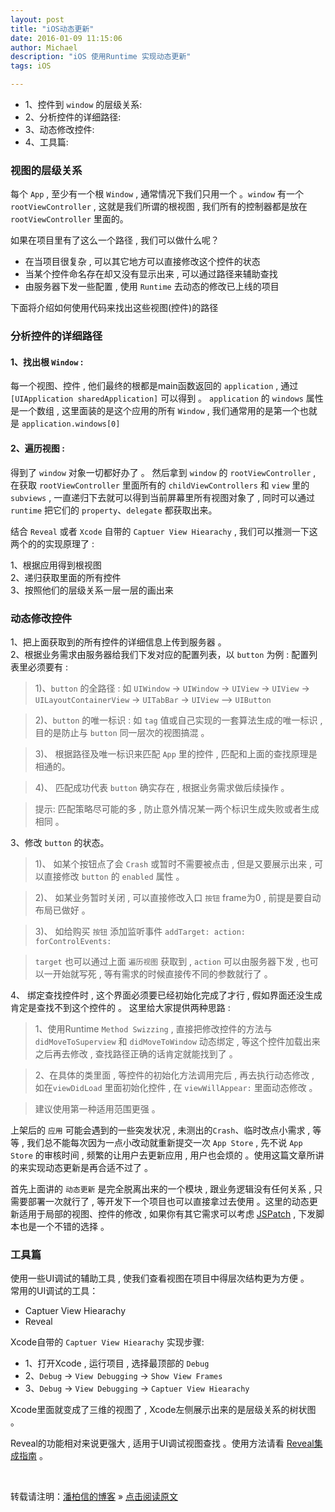```yaml
---
layout: post
title: "iOS动态更新"
date: 2016-01-09 11:15:06 
author: Michael
description: "iOS 使用Runtime 实现动态更新"
tags: iOS

---
```


* 1、控件到 `window` 的层级关系:   
* 2、分析控件的详细路径:
* 3、动态修改控件:      
* 4、工具篇:

### 视图的层级关系

每个 `App` , 至少有一个根 `Window` , 通常情况下我们只用一个 。`window` 有一个 `rootViewController` , 这就是我们所谓的根视图 , 我们所有的控制器都是放在 `rootViewController` 里面的。


如果在项目里有了这么一个路径 , 我们可以做什么呢？   

* 在当项目很复杂 , 可以其它地方可以直接修改这个控件的状态
* 当某个控件命名存在却又没有显示出来 , 可以通过路径来辅助查找
* 由服务器下发一些配置 , 使用 `Runtime` 去动态的修改已上线的项目

下面将介绍如何使用代码来找出这些视图(控件)的路径

### 分析控件的详细路径

#### 1、找出根 `Window` :  
 
每一个视图、控件 , 他们最终的根都是main函数返回的 `application` , 通过 `[UIApplication sharedApplication]` 可以得到 。 `application` 的 `windows` 属性是一个数组 , 这里面装的是这个应用的所有 `Window` , 我们通常用的是第一个也就是 `application.windows[0]`    

#### 2、遍历视图 : 

得到了 `window` 对象一切都好办了 。 然后拿到 `window` 的 `rootViewController` , 在获取 `rootViewController` 里面所有的 `childViewControllers` 和 `view` 里的 `subviews` , 一直递归下去就可以得到当前屏幕里所有视图对象了 , 同时可以通过 `runtime` 把它们的 `property`、`delegate` 都获取出来。  
 
结合 `Reveal` 或者 `Xcode` 自带的 `Captuer View Hiearachy` , 我们可以推测一下这两个的的实现原理了 :  

1、根据应用得到根视图    
2、递归获取里面的所有控件   
3、按照他们的层级关系一层一层的画出来

### 动态修改控件

1、把上面获取到的所有控件的详细信息上传到服务器 。   
2、根据业务需求由服务器给我们下发对应的配置列表，以 `button` 为例 : 配置列表里必须要有 :    

> 1)、`button` 的全路径 : 如 `UIWindow` -> `UIWindow` -> `UIView` -> `UIView` -> `UILayoutContainerView` -> `UITabBar` -> `UIView` —> `UIButton`    

> 2)、`button` 的唯一标识 : 如 `tag` 值或自己实现的一套算法生成的唯一标识 , 目的是防止与 `button` 同一层次的视图搞混 。  

> 3)、 根据路径及唯一标识来匹配 `App` 里的控件 , 匹配和上面的查找原理是相通的。   

> 4)、 匹配成功代表  `button` 确实存在 , 根据业务需求做后续操作 。   

> 提示: 匹配策略尽可能的多 , 防止意外情况某一两个标识生成失败或者生成相同 。

3、修改 `button` 的状态。

> 1)、 如某个按钮点了会 `Crash` 或暂时不需要被点击 , 但是又要展示出来 , 可以直接修改 `button` 的 `enabled` 属性 。   

> 2)、 如某业务暂时关闭 , 可以直接修改入口 `按钮` frame为0 , 前提是要自动布局已做好 。    

> 3)、 如给购买 `按钮` 添加监听事件 `addTarget: action: forControlEvents:`     

> `target` 也可以通过上面 `遍历视图` 获取到 , `action` 可以由服务器下发 , 也可以一开始就写死 , 等有需求的时候直接传不同的参数就行了 。  

4、 绑定查找控件时 , 这个界面必须要已经初始化完成了才行 , 假如界面还没生成肯定是查找不到这个控件的 。 这里给大家提供两种思路 : 

> 1、使用Runtime `Method Swizzing` ,  直接把修改控件的方法与 `didMoveToSuperview` 和 `didMoveToWindow` 动态绑定 , 等这个控件加载出来之后再去修改 , 查找路径正确的话肯定就能找到了 。   

> 2、在具体的类里面 , 等控件的初始化方法调用完后 , 再去执行动态修改 , 如在`viewDidLoad` 里面初始化控件 , 在 `viewWillAppear:` 里面动态修改 。  

> 建议使用第一种适用范围更强 。


上架后的 `应用` 可能会遇到的一些突发状况 , 未测出的`Crash`、临时改点小需求 , 等等 , 我们总不能每次因为一点小改动就重新提交一次 `App Store` , 先不说 `App Store` 的审核时间 , 频繁的让用户去更新应用 , 用户也会烦的 。使用这篇文章所讲的来实现动态更新是再合适不过了 。   

首先上面讲的 `动态更新` 是完全脱离出来的一个模块 , 跟业务逻辑没有任何关系 , 只需要部署一次就行了 , 等开发下一个项目也可以直接拿过去使用 。这里的动态更新适用于局部的视图、控件的修改 , 如果你有其它需求可以考虑 [JSPatch](https://github.com/bang590/JSPatch) , 下发脚本也是一个不错的选择 。


### 工具篇
使用一些UI调试的辅助工具 , 使我们查看视图在项目中得层次结构更为方便 。        
常用的UI调试的工具：

* Captuer View Hiearachy
* Reveal

Xcode自带的 `Captuer View Hiearachy` 实现步骤:  

* 1、打开Xcode , 运行项目 , 选择最顶部的 `Debug`
* 2、`Debug` -> `View Debugging` -> `Show View Frames`
* 3、`Debug` -> `View Debugging` -> `Captuer View Hiearachy`

Xcode里面就变成了三维的视图了 , Xcode左侧展示出来的是层级关系的树状图 。

Reveal的功能相对来说更强大 , 适用于UI调试视图查找 。使用方法请看 [Reveal集成指南](http://support.revealapp.com/kb/getting-started/reveal) 。


<br>

转载请注明：[潘柏信的博客](http://baixin) » [点击阅读原文](http://baixin.io/2016/01/iOS_OTA/)     

